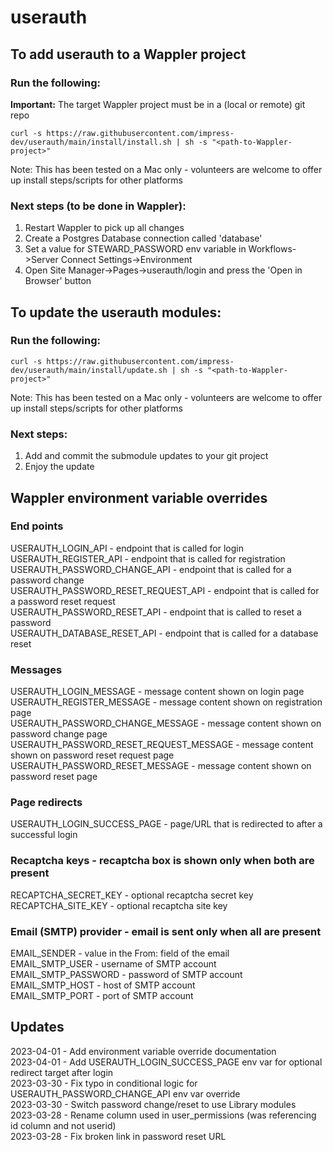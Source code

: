 # userauth

## To add userauth to a Wappler project

### Run the following:

**Important:** The target Wappler project must be in a (local or remote) git repo

```
curl -s https://raw.githubusercontent.com/impress-dev/userauth/main/install/install.sh | sh -s "<path-to-Wappler-project>"
```
Note: This has been tested on a Mac only - volunteers are welcome to offer up install steps/scripts for other platforms

### Next steps (to be done in Wappler):
1. Restart Wappler to pick up all changes
2. Create a Postgres Database connection called 'database'
3. Set a value for STEWARD_PASSWORD env variable in Workflows->Server Connect Settings->Environment
4. Open Site Manager->Pages->userauth/login and press the 'Open in Browser' button


## To update the userauth modules:

### Run the following:

```
curl -s https://raw.githubusercontent.com/impress-dev/userauth/main/install/update.sh | sh -s "<path-to-Wappler-project>"
```
Note: This has been tested on a Mac only - volunteers are welcome to offer up install steps/scripts for other platforms

### Next steps:
1. Add and commit the submodule updates to your git project
2. Enjoy the update

## Wappler environment variable overrides

### End points
USERAUTH_LOGIN_API - endpoint that is called for login  
USERAUTH_REGISTER_API - endpoint that is called for registration  
USERAUTH_PASSWORD_CHANGE_API - endpoint that is called for a password change  
USERAUTH_PASSWORD_RESET_REQUEST_API - endpoint that is called for a password reset request  
USERAUTH_PASSWORD_RESET_API - endpoint that is called to reset a password  
USERAUTH_DATABASE_RESET_API - endpoint that is called for a database reset 

### Messages
USERAUTH_LOGIN_MESSAGE - message content shown on login page  
USERAUTH_REGISTER_MESSAGE - message content shown on registration page  
USERAUTH_PASSWORD_CHANGE_MESSAGE - message content shown on password change page  
USERAUTH_PASSWORD_RESET_REQUEST_MESSAGE - message content shown on password reset request page  
USERAUTH_PASSWORD_RESET_MESSAGE - message content shown on password reset page  

### Page redirects
USERAUTH_LOGIN_SUCCESS_PAGE - page/URL that is redirected to after a successful login  

### Recaptcha keys - recaptcha box is shown only when both are present
RECAPTCHA_SECRET_KEY - optional recaptcha secret key  
RECAPTCHA_SITE_KEY - optional recaptcha site key
  
### Email (SMTP) provider - email is sent only when all are present
EMAIL_SENDER - value in the From: field of the email  
EMAIL_SMTP_USER - username of SMTP account  
EMAIL_SMTP_PASSWORD - password of SMTP account  
EMAIL_SMTP_HOST - host of SMTP account  
EMAIL_SMTP_PORT - port of SMTP account

## Updates
2023-04-01 - Add environment variable override documentation  
2023-04-01 - Add USERAUTH_LOGIN_SUCCESS_PAGE env var for optional redirect target after login  
2023-03-30 - Fix typo in conditional logic for USERAUTH_PASSWORD_CHANGE_API env var override  
2023-03-30 - Switch password change/reset to use Library modules  
2023-03-28 - Rename column used in user_permissions (was referencing id column and not userid)  
2023-03-28 - Fix broken link in password reset URL
